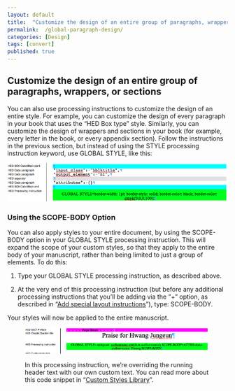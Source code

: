 ```yaml
---
layout: default
title:  "Customize the design of an entire group of paragraphs, wrappers, or sections"
permalink:  /global-paragraph-design/
categories: [Design]
tags: [convert]
published: true
---
```


<section data-type="chapter" class="hsecchapter" data-hederis-type="hsecchapter" id="global-paragraph-design" data-pi-attrs="id: global-paragraph-design; data-tags: convert;" role="doc-chapter" data-tags="convert" data-author-name=" " data-book-title=" " title="Customize the design of an entire group of paragraphs, wrappers, or sections"><h1 data-hederis-type="hblkchaptitle" class="hblkchaptitle" id="pdLnOcaqg">Customize the design of an entire group of paragraphs, wrappers, or sections</h1><p class="hblkp" data-hederis-type="hblkp" id="pfK22LqdX">You can also use processing instructions to customize the design of an entire style. For example, you can customize the design of every paragraph in your book that uses the &#8220;HED Box type&#8221; style. Similarly, you can customize the design of wrappers and sections in your book (for example, every letter in the book, or every appendix section). Follow the instructions in the previous section, but instead of using the STYLE processing instruction keyword, use GLOBAL STYLE, like this:</p><img data-hederis-type="hblkimg" class="hblkimg" id="psJswqicg" src="/images/globalstyle.png" data-img-src="globalstyle.png"/><section class="hwprsubsection" data-hederis-type="hwprsubsection" id="p0aLYZIDI" data-type="subsection" title="Using the SCOPE-BODY Option"><h1 data-hederis-type="hblktitle" class="hblktitle" id="pprX6xgaE">Using the SCOPE-BODY Option</h1><p class="hblkp" data-hederis-type="hblkp" id="pykqxREWt">You can also apply styles to your entire document, by using the SCOPE-BODY option in your GLOBAL STYLE processing instruction. This will expand the scope of your custom styles, so that they apply to the entire body of your manuscript, rather than being limited to just a group of elements. To do this:</p><ol class="hwprnumlist" data-hederis-type="hwprnumlist" id="pMmrX9Mym"><li class="hblkoli" data-hederis-type="hblkoli" id="liZ4R9Tktq"><p class="hblkoli" data-hederis-type="hblklip" id="p7Krjy07N">Type your GLOBAL STYLE processing instruction, as described above.</p></li><li class="hblkoli" data-hederis-type="hblkoli" id="li97bBm5VC"><p class="hblkoli" data-hederis-type="hblklip" id="pV85b46gX">At the very end of this processing instruction (but before any additional processing instructions that you&#8217;ll be adding via the &#8220;+&#8221; option, as described in &#8220;<a href="{% post_url 2020-08-11-37-Addspeciallayoutinstructions %}" data-hederis-type="hspana" id="plKSzmJAU"><span class="Hyperlink" data-hederis-type="hspnspan" id="pufYyaS9C">Add special layout instructions</span></a>&#8221;), type: SCOPE-BODY.</p></li></ol><p class="hblkp" data-hederis-type="hblkp" id="pJoGEDM7o">Your styles will now be applied to the entire manuscript.</p><figure class="hwprfig" data-hederis-type="hwprfig" id="pmzTuuWeF"><img data-hederis-type="hblkimg" class="hblkimg" id="p198ahKqd" src="/images/globalscopebody.png" data-img-src="globalscopebody.png"/><p class="hblkcaption" data-hederis-type="hblkcaption" id="pdThsa0FD">In this processing instruction, we&#8217;re overriding the running header text with our own custom text. You can read more about this code snippet in &#8220;<a href="{% post_url 2020-08-11-69-CustomCodeLibrary %}" data-hederis-type="hspana" id="px7UHSLmF"><span class="Hyperlink" data-hederis-type="hspnspan" id="pKZWVNHnX">Custom Styles Library</span></a>&#8221;.</p></figure></section></section>